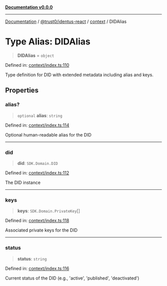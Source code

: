 [**Documentation v0.0.0**](../../../../README.md)

***

[Documentation](../../../../README.md) / [@trust0/identus-react](../../README.md) / [context](../README.md) / DIDAlias

# Type Alias: DIDAlias

> **DIDAlias** = `object`

Defined in: [context/index.ts:110](https://github.com/trust0-project/identus/blob/0e8c6d00246cbdbd7d213e9d5c311624e464003f/packages/identus-react/src/context/index.ts#L110)

Type definition for DID with extended metadata including alias and keys.

## Properties

### alias?

> `optional` **alias**: `string`

Defined in: [context/index.ts:114](https://github.com/trust0-project/identus/blob/0e8c6d00246cbdbd7d213e9d5c311624e464003f/packages/identus-react/src/context/index.ts#L114)

Optional human-readable alias for the DID

***

### did

> **did**: `SDK.Domain.DID`

Defined in: [context/index.ts:112](https://github.com/trust0-project/identus/blob/0e8c6d00246cbdbd7d213e9d5c311624e464003f/packages/identus-react/src/context/index.ts#L112)

The DID instance

***

### keys

> **keys**: `SDK.Domain.PrivateKey`[]

Defined in: [context/index.ts:118](https://github.com/trust0-project/identus/blob/0e8c6d00246cbdbd7d213e9d5c311624e464003f/packages/identus-react/src/context/index.ts#L118)

Associated private keys for the DID

***

### status

> **status**: `string`

Defined in: [context/index.ts:116](https://github.com/trust0-project/identus/blob/0e8c6d00246cbdbd7d213e9d5c311624e464003f/packages/identus-react/src/context/index.ts#L116)

Current status of the DID (e.g., 'active', 'published', 'deactivated')
